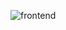 ![frontend](https://user-images.githubusercontent.com/88661435/134016949-78441b4f-ef1e-454c-938d-355de73204ca.png)

